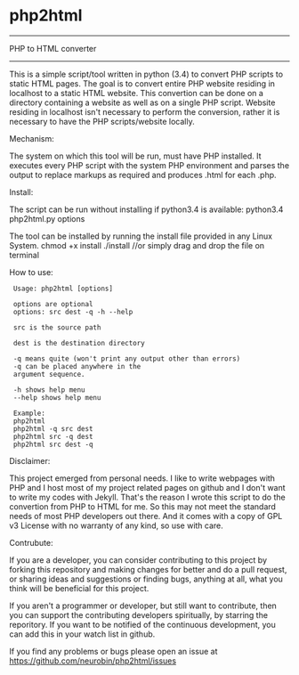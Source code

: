 # php2html
**********************
PHP to HTML converter
**********************

This is a simple script/tool written in python (3.4) to convert PHP scripts to static HTML pages. The goal is to convert entire PHP website
residing in localhost to a static HTML website. This convertion can be done on a directory containing a website as well as on a single PHP script. Website
residing in localhost isn't necessary to perform the conversion, rather it is necessary to have the PHP scripts/website locally.

Mechanism:

The system on which this tool will be run, must have PHP installed. It executes every PHP script with the system PHP environment and 
parses the output to replace markups as required and produces .html for each .php.

Install:

The script can be run without installing if python3.4 is available:
    python3.4 php2html.py options

The tool can be installed by running the install file provided in any Linux System.
    chmod +x install
    ./install   //or simply drag and drop the file on terminal

How to use:

     Usage: php2html [options]
   
     options are optional
     options: src dest -q -h --help
   
     src is the source path
   
     dest is the destination directory
   
     -q means quite (won't print any output other than errors)
     -q can be placed anywhere in the
     argument sequence.
   
     -h shows help menu
     --help shows help menu
   
     Example:
     php2html
     php2html -q src dest
     php2html src -q dest
     php2html src dest -q

Disclaimer:

This project emerged from personal needs. I like to write webpages with PHP and I host most of my project related pages on github and I
don't want to write my codes with Jekyll. That's the reason I wrote this script to do the convertion from PHP to HTML for me.
So this may not meet the standard needs of most PHP developers out there. And it comes with a copy of GPL v3 License with no warranty
of any kind, so use with care.


Contrubute:

If you are a developer, you can consider contributing to this project by forking this repository and making changes for better and
do a pull request, or sharing ideas and suggestions or finding bugs, anything at all, what you think will be beneficial for
 this project.

If you aren't a programmer or developer, but still want to contribute, then you can support the contributing developers spiritually, 
by starring the reporitory. If you want to be notified of the continuous development, you can add this in your watch list in github.

If you find any problems or bugs please open an issue at https://github.com/neurobin/php2html/issues


